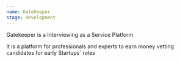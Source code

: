 ```yaml
---
name: GateKeeper
stage: development
---
```

Gatekeeper is a Interviewing as a Service Platform

It is a platform for professionals and experts to earn money vetting candidates for early Startups` roles
